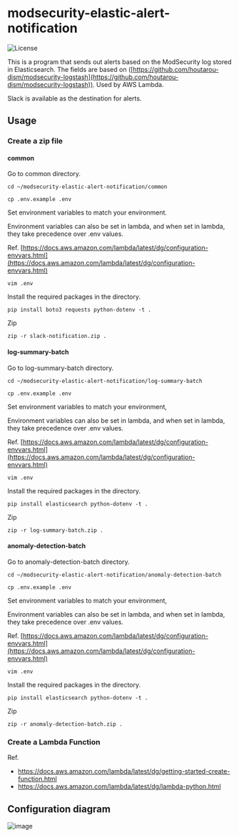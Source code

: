 # modsecurity-elastic-alert-notification

![License](https://img.shields.io/github/license/houtarou-dism/modsecurity-elastic-alert-notification)

This is a program that sends out alerts based on the ModSecurity log stored in Elasticsearch. The fields are based on ([https://github.com/houtarou-dism/modsecurity-logstash](https://github.com/houtarou-dism/modsecurity-logstash)). Used by AWS Lambda.

Slack is available as the destination for alerts.

## Usage

### Create a zip file

#### common

Go to common directory.

```
cd ~/modsecurity-elastic-alert-notification/common
```

```
cp .env.example .env
```

Set environment variables to match your environment.

Environment variables can also be set in lambda, and when set in lambda, they take precedence over .env values.

Ref. [https://docs.aws.amazon.com/lambda/latest/dg/configuration-envvars.html](https://docs.aws.amazon.com/lambda/latest/dg/configuration-envvars.html)

```
vim .env
```

Install the required packages in the directory.

```
pip install boto3 requests python-dotenv -t .
```

Zip

```
zip -r slack-notification.zip .
```

#### log-summary-batch

Go to log-summary-batch directory.

```
cd ~/modsecurity-elastic-alert-notification/log-summary-batch
```

```
cp .env.example .env
```

Set environment variables to match your environment,

Environment variables can also be set in lambda, and when set in lambda, they take precedence over .env values.

Ref. [https://docs.aws.amazon.com/lambda/latest/dg/configuration-envvars.html](https://docs.aws.amazon.com/lambda/latest/dg/configuration-envvars.html)

```
vim .env
```

Install the required packages in the directory.

```
pip install elasticsearch python-dotenv -t .
```

Zip

```
zip -r log-summary-batch.zip .
```

#### anomaly-detection-batch

Go to anomaly-detection-batch directory.

```
cd ~/modsecurity-elastic-alert-notification/anomaly-detection-batch
```

```
cp .env.example .env
```

Set environment variables to match your environment,

Environment variables can also be set in lambda, and when set in lambda, they take precedence over .env values.

Ref. [https://docs.aws.amazon.com/lambda/latest/dg/configuration-envvars.html](https://docs.aws.amazon.com/lambda/latest/dg/configuration-envvars.html)

```
vim .env
```

Install the required packages in the directory.

```
pip install elasticsearch python-dotenv -t .
```

Zip

```
zip -r anomaly-detection-batch.zip .
```

### Create a Lambda Function

Ref.

- https://docs.aws.amazon.com/lambda/latest/dg/getting-started-create-function.html
- https://docs.aws.amazon.com/lambda/latest/dg/lambda-python.html

## Configuration diagram

![image](https://user-images.githubusercontent.com/51282819/103773238-14c4d280-506e-11eb-9911-779d4ece4f37.png)